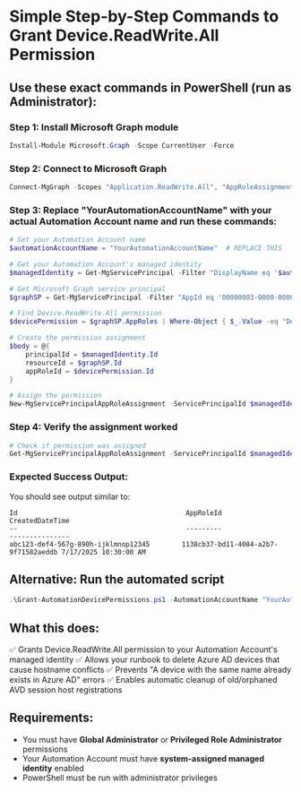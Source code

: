 # Simple Step-by-Step Commands to Grant Device.ReadWrite.All Permission

## Use these exact commands in PowerShell (run as Administrator):

### Step 1: Install Microsoft Graph module
```powershell
Install-Module Microsoft.Graph -Scope CurrentUser -Force
```

### Step 2: Connect to Microsoft Graph
```powershell
Connect-MgGraph -Scopes "Application.ReadWrite.All", "AppRoleAssignment.ReadWrite.All"
```

### Step 3: Replace "YourAutomationAccountName" with your actual Automation Account name and run these commands:
```powershell
# Set your Automation Account name
$automationAccountName = "YourAutomationAccountName"  # REPLACE THIS

# Get your Automation Account's managed identity
$managedIdentity = Get-MgServicePrincipal -Filter "DisplayName eq '$automationAccountName'"

# Get Microsoft Graph service principal
$graphSP = Get-MgServicePrincipal -Filter "AppId eq '00000003-0000-0000-c000-000000000000'"

# Find Device.ReadWrite.All permission
$devicePermission = $graphSP.AppRoles | Where-Object { $_.Value -eq "Device.ReadWrite.All" }

# Create the permission assignment
$body = @{
    principalId = $managedIdentity.Id
    resourceId = $graphSP.Id
    appRoleId = $devicePermission.Id
}

# Assign the permission
New-MgServicePrincipalAppRoleAssignment -ServicePrincipalId $managedIdentity.Id -BodyParameter $body
```

### Step 4: Verify the assignment worked
```powershell
# Check if permission was assigned
Get-MgServicePrincipalAppRoleAssignment -ServicePrincipalId $managedIdentity.Id | Where-Object { $_.AppRoleId -eq $devicePermission.Id }
```

### Expected Success Output:
You should see output similar to:
```
Id                                          AppRoleId                            CreatedDateTime
--                                          ---------                            ---------------
abc123-def4-567g-890h-ijklmnop12345        1138cb37-bd11-4084-a2b7-9f71582aeddb 7/17/2025 10:30:00 AM
```

## Alternative: Run the automated script
```powershell
.\Grant-AutomationDevicePermissions.ps1 -AutomationAccountName "YourAutomationAccountName"
```

## What this does:
✅ Grants Device.ReadWrite.All permission to your Automation Account's managed identity
✅ Allows your runbook to delete Azure AD devices that cause hostname conflicts
✅ Prevents "A device with the same name already exists in Azure AD" errors
✅ Enables automatic cleanup of old/orphaned AVD session host registrations

## Requirements:
- You must have **Global Administrator** or **Privileged Role Administrator** permissions
- Your Automation Account must have **system-assigned managed identity** enabled
- PowerShell must be run with administrator privileges
